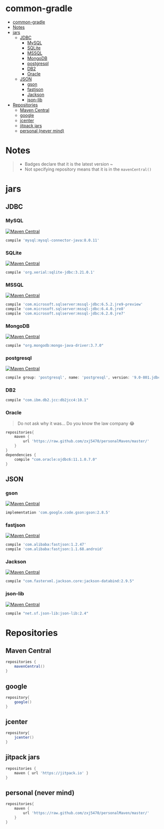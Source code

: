 # common-gradle

<!-- @import "[TOC]" {cmd="toc" depthFrom=1 depthTo=6 orderedList=false} -->

<!-- code_chunk_output -->

* [common-gradle](#common-gradle)
* [Notes](#notes)
* [jars](#jars)
	* [JDBC](#jdbc)
		* [MySQL](#mysql)
		* [SQLite](#sqlite)
		* [MSSQL](#mssql)
		* [MongoDB](#mongodb)
		* [postgresql](#postgresql)
		* [DB2](#db2)
		* [Oracle](#oracle)
	* [JSON](#json)
		* [gson](#gson)
		* [fastjson](#fastjson)
		* [Jackson](#jackson)
		* [json-lib](#json-lib)
* [Repositories](#repositories)
	* [Maven Central](#maven-central)
	* [google](#google)
	* [jcenter](#jcenter)
	* [jitpack jars](#jitpack-jars)
	* [personal (never mind)](#personal-never-mind)

<!-- /code_chunk_output -->
# Notes
> - Badges declare that it is the latest version ~
> - Not specifying repository means that it is in the `mavenCentral()`

# jars

## JDBC
### MySQL
[![Maven Central](https://maven-badges.herokuapp.com/maven-central/mysql/mysql-connector-java/badge.svg?style=flat-square)](https://maven-badges.herokuapp.com/maven-central/mysql/mysql-connector-java/)
```groovy
compile 'mysql:mysql-connector-java:8.0.11'
```

### SQLite
[![Maven Central](https://maven-badges.herokuapp.com/maven-central/org.xerial/sqlite-jdbc/badge.svg?style=flat-square)](https://maven-badges.herokuapp.com/maven-central/org.xerial/sqlite-jdbc)
```groovy
compile 'org.xerial:sqlite-jdbc:3.21.0.1'
```
### MSSQL
[![Maven Central](https://maven-badges.herokuapp.com/maven-central/com.microsoft.sqlserver/mssql-jdbc/badge.svg?style=flat-square)](https://maven-badges.herokuapp.com/maven-central/com.microsoft.sqlserver/mssql-jdbc)
```groovy
compile 'com.microsoft.sqlserver:mssql-jdbc:6.5.2.jre9-preview'
compile 'com.microsoft.sqlserver:mssql-jdbc:6.4.0.jre8'
compile 'com.microsoft.sqlserver:mssql-jdbc:6.2.0.jre7'
```
### MongoDB
[![Maven Central](https://maven-badges.herokuapp.com/maven-central/org.mongodb/mongo-java-driver/badge.svg?style=flat-square)](https://maven-badges.herokuapp.com/maven-central/com.microsoft.sqlserver/mssql-jdbc)
```groovy
compile "org.mongodb:mongo-java-driver:3.7.0"
```
### postgresql
[![Maven Central](https://maven-badges.herokuapp.com/maven-central/postgresql/postgresql/badge.svg?style=flat-square)](https://maven-badges.herokuapp.com/maven-central/postgresql/postgresql)
```groovy
compile group: 'postgresql', name: 'postgresql', version: '9.0-801.jdbc4'
```

### DB2
```groovy
compile "com.ibm.db2.jcc:db2jcc4:10.1"
```
### Oracle
> Do not ask why it was... Do you know the law company :joy:
```groovy
repositories{
    maven {
        url 'https://raw.github.com/zxj5470/personalMaven/master/'
    }
}
dependencies {
    compile "com.oracle:ojdbc6:11.1.0.7.0"
}
```
## JSON
### gson 
[![Maven Central](https://maven-badges.herokuapp.com/maven-central/com.google.code.gson/gson/badge.svg?style=flat-square)](https://maven-badges.herokuapp.com/maven-central/com.google.code.gson/gson)
```groovy
implementation 'com.google.code.gson:gson:2.8.5' 
```
### fastjson
[![Maven Central](https://maven-badges.herokuapp.com/maven-central/com.alibaba/fastjson/badge.svg?style=flat-square)](https://maven-badges.herokuapp.com/maven-central/com.alibaba/fastjson)

```groovy
compile 'com.alibaba:fastjson:1.2.47'
compile 'com.alibaba:fastjson:1.1.68.android'
```

### Jackson
[![Maven Central](https://maven-badges.herokuapp.com/maven-central/com.fasterxml.jackson.core/jackson-databind/badge.svg?style=flat-square)](https://maven-badges.herokuapp.com/maven-central/com.fasterxml.jackson.core/jackson-databind)

```groovy
compile "com.fasterxml.jackson.core:jackson-databind:2.9.5"
```

### json-lib
[![Maven Central](https://maven-badges.herokuapp.com/maven-central/net.sf.json-lib/json-lib/badge.svg?style=flat-square)](https://maven-badges.herokuapp.com/maven-central/net.sf.json-lib/json-lib)

```groovy
compile "net.sf.json-lib:json-lib:2.4"
```


# Repositories

## Maven Central
```groovy
repositories {
    mavenCentral()
}
```

## google
```groovy
repository{
    google()
}
```
## jcenter
```groovy
repository{
    jcenter()
}
```
## jitpack jars
```groovy
repositories {
    maven { url 'https://jitpack.io' }
}
```
## personal (never mind)
```groovy
repositories{
    maven {
        url 'https://raw.github.com/zxj5470/personalMaven/master/'
    }
}
```
